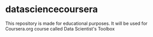 datasciencecoursera
===================

This repository is made for educational purposes. It will be used for Coursera.org course called Data Scientist's Toolbox
